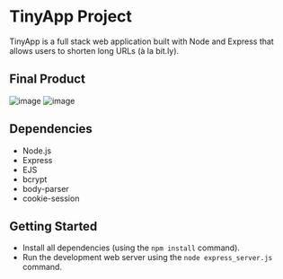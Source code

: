 # TinyApp Project

TinyApp is a full stack web application built with Node and Express that allows users to shorten long URLs (à la bit.ly).

## Final Product

![image](https://github.com/pmitchener/tinyapp/tree/master/docs/urlspage.png)
![image](https://github.com/pmitchener/tinyapp/tree/master/docs/editpage.png)

## Dependencies

- Node.js
- Express
- EJS
- bcrypt
- body-parser
- cookie-session

## Getting Started

- Install all dependencies (using the `npm install` command).
- Run the development web server using the `node express_server.js` command.
